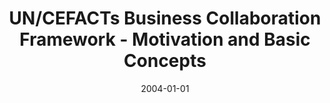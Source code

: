 ---
abstract: ''
authors:
- Birgit Hofreiter
- Christian Huemer
- Klaus-Dieter Naujok
date: '2004-01-01'
featured: false
links:
- name: Publik
  url: https://publik.tuwien.ac.at/showentry.php?ID=203825&lang=2
publication_types:
- '1'
publishDate: '2004-01-01'
title: UN/CEFACTs Business Collaboration Framework - Motivation and Basic Concepts
url_pdf: ''
---